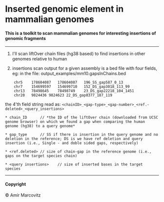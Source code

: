 # Inserted genomic element in mammalian genomes

#### This is a toolkit to scan mammalian genomes for interesting insertions of genomic fragments
---

1) I'll scan liftOver chain files (hg38 based) to find insertions in other genomes relative to human

2) insertions scan output for a given assembly is a bed file with four fields, eg:
	in the file: output_examples/mm10.gapsInChains.bed 
```
	chr5	178604087	178604087	196_SS_gap587_0_13
	chr7	154699597	154699710	152_DS_gap3018_113_99
	chr13	78498645	78498749	23_DS_gap22218_104_1451
	chr20	9824436	9824623	22_DS_gap8377_187_119
```	
  the 4'th field string read as:	`<chainID>_<gap-type>_<gap-number>_<ref.-deleted>_<query_insertions>`

	* chain_ID		// *the ID of the liftOver chain (downloaded from UCSC genome browser) on which we found a gap when comparing the human genome (hg38) to a query genome*

	* gap_type		// SS if there is insertion in the query genome and no deletion in the reference; DS is we have ref deletion and query insertion (i.e., Single - and doble sided gaps, respectively)

	* <ref.deleted>	// size of chain-gap in the reference genome (i.e., gaps on the target species chain)

	* <query insertions>	// size of inserted bases in the target species

---
#### Copyright
© Amir Marcovitz
